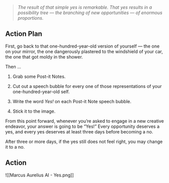 > _The result of that simple yes is remarkable. That yes results in a possibility tree — the branching of new opportunities — of enormous proportions_.

## Action Plan

First, go back to that one-hundred-year-old version of yourself — the one on your mirror, the one dangerously plastered to the windshield of your car, the one that got moldy in the shower.

Then …

1. Grab some Post-it Notes.

2. Cut out a speech bubble for every one of those representations of your one-hundred-year-old self.

3. Write the word _Yes!_ on each Post-it Note speech bubble.

4. Stick it to the image.

From this point forward, whenever you’re asked to engage in a new creative endeavor, your answer is going to be “Yes!” Every opportunity deserves a yes, and every yes deserves at least three days before becoming a no.

After three or more days, if the yes still does not feel right, you may change it to a no.

## Action

![[Marcus Aurelius AI - Yes.png]]
